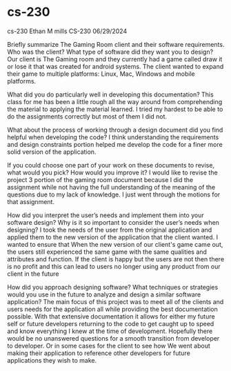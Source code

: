 # cs-230
cs-230
Ethan M mills 
CS-230 
06/29/2024

Briefly summarize The Gaming Room client and their software requirements. Who was the client? What type of software did they want you to design?
  Our client is The Gaming room and they currently had a game called draw it or lose it that was created for android systems. The client wanted to expand their
  game to multiple platforms: Linux, Mac, Windows and mobile platforms.

What did you do particularly well in developing this documentation?
  This class for me has been a little rough all the way around from comprehending the material to applying the material learned. I tried my hardest to be able to
  do the assignments correctly but most of them I did not. 

What about the process of working through a design document did you find helpful when developing the code?
  I think understanding the requirements  and design constraints portion helped me develop the code for a finer more solid version of the application.  

If you could choose one part of your work on these documents to revise, what would you pick? How would you improve it?
  I would like to revise the project 3 portion of the gaming room document because I did the assignment while not having 
  the full understanding of the meaning of the questions due to my lack of knowledge. I just went through the motions for 
  that assignment. 

How did you interpret the user’s needs and implement them into your software design? Why is it so important to consider the user’s needs when designing?
   I took the needs of the user from the original application and applied them to the new version of the application that the client wanted. I wanted to ensure that 
  When the new version of our client's game came out, the users still experienced the same game with the same qualities and attributes and function. If the client is
  happy but the users are not then there is no profit and this can lead to users no longer using any product from our client in the future

How did you approach designing software? What techniques or strategies would you use in the future to analyze and design a similar software application?
  The main focus of this project was to meet all of the clients and users needs for the application all while providing the best documentation possible. With that 
  extensive documentation it allows for either my future self or future developers returning to the code to get caught up to speed and know everything I knew at the 
  time of development. Hopefully there would be no unanswered questions for a smooth transition from developer to developer. Or in some cases for the client to see how 
  We went about making their application to reference other developers for future applications they wish to make. 
